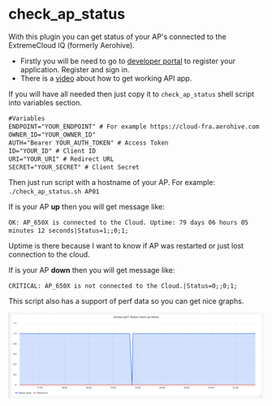 # check_ap_status

With this plugin you can get status of your AP's connected to the ExtremeCloud IQ (formerly Aerohive).

- Firstly you will be need to go to [developer portal](https://developer.aerohive.com) to register your application. Register and sign in.
- There is a [video](https://youtu.be/1dhP-QGoizg) about how to get working API app.

If you will have all needed then just copy it to `check_ap_status` shell script into variables section.

```
#Variables
ENDPOINT="YOUR_ENDPOINT" # For example https://cloud-fra.aerohive.com
OWNER_ID="YOUR_OWNER_ID" 
AUTH="Bearer YOUR_AUTH_TOKEN" # Access Token
ID="YOUR_ID" # Client ID
URI="YOUR_URI" # Redirect URL
SECRET="YOUR_SECRET" # Client Secret
```

Then just run script with a hostname of your AP. For example: `./check_ap_status.sh AP01`

If is your AP **up** then you will get message like:

```
OK: AP_650X is connected to the Cloud. Uptime: 79 days 06 hours 05 minutes 12 seconds|Status=1;;0;1;
```

Uptime is there because I want to know if AP was restarted or just lost connection to the cloud. 

If is your AP **down** then you will get message like:

```
CRITICAL: AP_650X is not connected to the Cloud.|Status=0;;0;1;
```

This script also has a support of perf data so you can get nice graphs.


![check_ap_status Graph](/screenshots/check_ap_status_graph.png)

